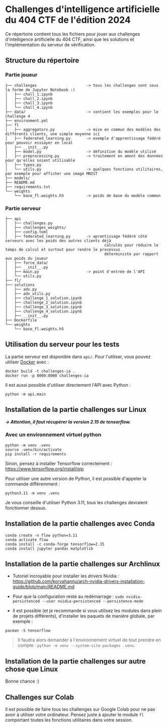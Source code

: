 # Challenges d'intelligence artificielle du 404 CTF de l'édition 2024

Ce répertoire contient tous les fichiers pour jouer aux challenges d'intelligence artificielle du 404 CTF, ainsi que les 
solutions et l'implémentation du serveur de vérification. 

## Structure du répertoire
### Partie joueur 
``` 
├── challenges                      -> tous les challenges sont sous la forme de Jupyter Notebook :)
│   ├── chall_1.ipynb
│   ├── chall_2.ipynb
│   ├── chall_3.ipynb
│   └── chall_4.ipynb
├── data/                           -> contient les exemples pour le challenge 4
├── environment.yml
├── fl
│   ├── aggregators.py              -> mise en commun des modèles des différents clients, une simple moyenne ici
│   ├── federated_learning.py       -> exemple d'apprentissage fédéré pour pouvoir esssayer en local
│   ├── __init__.py
│   ├── model.py                    -> définition du modèle utilisé 
│   ├── preprocessing.py            -> traitement en amont des données pour qu'elles soient utilisable
│   ├── types.py
│   └── utils.py                    -> quelques fonctions utilitaires, par exemple pour afficher une image MNIST
├── models/
├── README.md
├── requirements.txt
└── weights
    └── base_fl.weights.h5          -> poids de base du modèle commun         
```

### Partie serveur 
```
├── api
│   ├── challenges.py
│   ├── challenges_weights/
│   ├── config.toml
│   ├── federated_learning.py       -> aprentissage fédéré côté serveurs avec les poids des autres clients déjà 
                                            calculés pour réduire le temps de calcul et surtout pour rendre le processus
                                            déterministe par rapport aux poids du joueur
│   ├── force_data/
│   ├── __init__.py
│   ├── main.py                     -> point d'entrée de l'API
│   └── utils.py
├── fl/
├── solutions
│   ├── adv.py                      
│   ├── adv_utils.py
│   ├── challenge_1_solution.ipynb
│   ├── challenge_2_solution.ipynb
│   ├── challenge_3_solution.ipynb
│   ├── challenge_4_solution.ipynb
│   ├── __init__.py
├── Dockerfile
└── weights
    └── base_fl.weights.h5
```

## Utilisation du serveur pour les tests 
La partie serveur est disponible dans `api/`. Pour l'utiliser, vous pouvez utiliser [Docker](https://www.docker.com/) 
avec : 
```shell
docker build -t challenges-ia . 
docker run -p 8000:8000 challenges-ia
```

Il est aussi possible d'utiliser directement l'API avec Python : 
```shell
python -m api.main
```

## Installation de la partie challenges sur Linux
***&rarr; Attention, il faut récupérer la version 2.15 de tensorflow.***

### Avec un environnement virtuel python
```shell
python -m venv .venv
source .venv/bin/activate
pip install -r requirements
```
Sinon, pensez à installer Tensorflow correctement : https://www.tensorflow.org/install/pip

Pour utiliser une autre version de Python, il est possible d'appeler la commande différemment :  
```shell
python3.11 -m venv .venv
```
Je vous conseille d'utiliser Python 3.11, tous les challenges devraient fonctionner dessus. 

## Installation de la partie challenges avec Conda
```shell
conda create -n flow python=3.11
conda activate flow 
conda install -c conda-forge tensorflow=2.15
conda install jupyter pandas matplotlib
```

## Installation de la partie challenges sur Archlinux 
- Tutoriel incroyable pour installer les *drivers* Nvidia : https://github.com/korvahannu/arch-nvidia-drivers-installation-guide/blob/main/README.md

- Pour que la configuration reste au redémarrage : `sudo nvidia-persistenced --user nvidia-persistenced --persistence-mode`

- Il est possible (et je recommande si vous utilisez les modules dans plein de projets différents), d'installer les paquets de manière globale, par exemple :
```shell
pacman -S tensorflow 
```
> Il faudra alors demander à l'environnement virtuel de tout prendre en compte : `python -m venv --system-site-packages .venv`.

## Installation de la partie challenges sur autre chose que Linux
Bonne chance :)

## Challenges sur Colab
Il est possible de faire tous les challenges sur Google Colab pour ne pas avoir à utiliser votre ordinateur. Pensez juste à ajouter le module `fl` comportant toutes les fonctions utilitaires dans votre session. 
